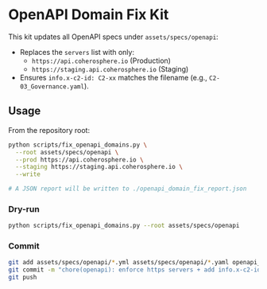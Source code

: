 
# OpenAPI Domain Fix Kit

This kit updates all OpenAPI specs under `assets/specs/openapi`:

- Replaces the `servers` list with only:
  - `https://api.coherosphere.io` (Production)
  - `https://staging.api.coherosphere.io` (Staging)
- Ensures `info.x-c2-id: C2-xx` matches the filename (e.g., `C2-03_Governance.yaml`).

## Usage

From the repository root:

```bash
python scripts/fix_openapi_domains.py \
  --root assets/specs/openapi \
  --prod https://api.coherosphere.io \
  --staging https://staging.api.coherosphere.io \
  --write

# A JSON report will be written to ./openapi_domain_fix_report.json
```

### Dry-run

```bash
python scripts/fix_openapi_domains.py --root assets/specs/openapi
```

### Commit

```bash
git add assets/specs/openapi/*.yml assets/specs/openapi/*.yaml openapi_domain_fix_report.json
git commit -m "chore(openapi): enforce https servers + add info.x-c2-id"
git push
```

